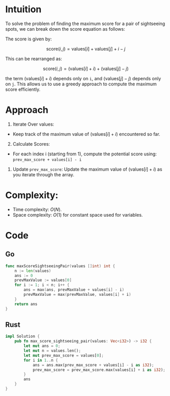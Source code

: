 # Intuition

To solve the problem of finding the maximum score for a pair of sightseeing spots, we can break down the score equation as follows:

The score is given by:

$$ \text{score}(i, j) = \text{values}[i] + \text{values}[j] + i - j $$

This can be rearranged as:

$$
\text{score}(i, j) = (\text{values}[i] + i) + (\text{values}[j] - j)
$$

the term $(\text{values}[i] + i)$ depends only on `i`, and $(\text{values}[j] - j)$ depends only on `j`. This allows us to use a greedy approach to compute the maximum score efficiently.

# Approach

1. Iterate Over values:

- Keep track of the maximum value of $(\text{values}[i] + i)$ encountered so far.

2. Calculate Scores:

- For each index i (starting from 1), compute the potential score using: `prev_max_score + values[i] - i`

1. Update `prev_max_score`:
   Update the maximum value of $(\text{values}[i] + i)$ as you iterate through the array.

# Complexity:

- Time complexity: $O(N)$.
- Space complexity: $O(1)$ for constant space used for variables.

# Code

## Go

```go
func maxScoreSightseeingPair(values []int) int {
    n := len(values)
    ans := 0
    prevMaxValue := values[0]
    for i := 1; i < n; i++ {
        ans = max(ans, prevMaxValue + values[i] - i)
        prevMaxValue = max(prevMaxValue, values[i] + i)
    }
    return ans
}
```

## Rust

```rust
impl Solution {
    pub fn max_score_sightseeing_pair(values: Vec<i32>) -> i32 {
        let mut ans = 0;
        let mut n = values.len();
        let mut prev_max_score = values[0];
        for i in 1..n {
            ans = ans.max(prev_max_score + values[i] - i as i32);
            prev_max_score = prev_max_score.max(values[i] + i as i32);
        }
        ans
    }
}
```
